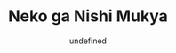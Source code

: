 --- 
slug: "neko-ga-nishi-mukya"
title: "Neko ga Nishi Mukya"
publishdate: "2018-12-23"
src: "https://365manga.net/manga/neko-ga-nishi-mukya"
author: "undefined"
image: "https://data.365manga.net/images/thumbnails/32694-neko-ga-nishi-mukya.jpg"
tags: []
chapters: ["]
chapterlinks: ["]
description: "The story is set in a world with a mysterious phenomenon known as 'flow,' and centers two people (and one cat) who make a living dealing with it."
---